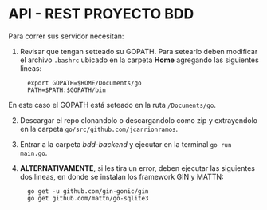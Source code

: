 # API - REST PROYECTO BDD

Para correr sus servidor necesitan:

1. Revisar que tengan setteado su GOPATH. Para setearlo deben modificar el archivo `.bashrc` ubicado en la carpeta __Home__ agregando las siguientes lineas:

         export GOPATH=$HOME/Documents/go
         PATH=$PATH:$GOPATH/bin

  En este caso el GOPATH está seteado en la ruta  `/Documents/go`.

2. Descargar el repo clonandolo o descargandolo como zip y extrayendolo en la carpeta `go/src/github.com/jcarrionramos`.

3. Entrar a la carpeta *bdd-backend* y ejecutar en la terminal `go run main.go`.

4. __ALTERNATIVAMENTE__, si les tira un error, deben ejecutar las siguientes dos lineas, en donde se instalan los framework GIN y MATTN:

         go get -u github.com/gin-gonic/gin
         go get github.com/mattn/go-sqlite3
